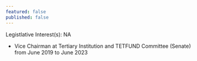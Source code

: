 ```yaml
---
featured: false
published: false
---
```

Legistlative Interest(s): NA

* Vice Chairman at Tertiary Institution and TETFUND Committee (Senate) from June 2019 to June 2023